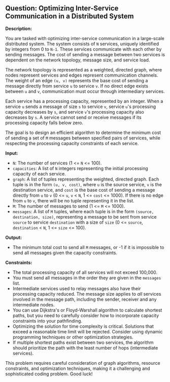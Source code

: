 ## Question: Optimizing Inter-Service Communication in a Distributed System

**Description:**

You are tasked with optimizing inter-service communication in a large-scale distributed system. The system consists of `N` services, uniquely identified by integers from 0 to `N-1`. These services communicate with each other by sending messages. The cost of sending a message between two services is dependent on the network topology, message size, and service load.

The network topology is represented as a weighted, directed graph, where nodes represent services and edges represent communication channels. The weight of an edge `(u, v)` represents the base cost of sending a message directly from service `u` to service `v`. If no direct edge exists between `u` and `v`, communication must occur through intermediary services.

Each service has a processing capacity, represented by an integer.  When a service `u` sends a message of size `s` to service `v`, service `u`'s processing capacity decreases by `s`, and service `v`'s processing capacity also decreases by `s`. A service cannot send or receive messages if its processing capacity falls below zero.

The goal is to design an efficient algorithm to determine the minimum cost of sending a set of `M` messages between specified pairs of services, while respecting the processing capacity constraints of each service.

**Input:**

*   `N`: The number of services (1 <= `N` <= 100).
*   `capacities`: A list of `N` integers representing the initial processing capacity of each service.
*   `graph`: A list of tuples representing the weighted, directed graph. Each tuple is in the form `(u, v, cost)`, where `u` is the source service, `v` is the destination service, and `cost` is the base cost of sending a message directly from `u` to `v` (0 <= `u`, `v` < `N`, 1 <= `cost` <= 1000). If there is no edge from `u` to `v`, there will be no tuple representing it in the list.
*   `M`: The number of messages to send (1 <= `M` <= 1000).
*   `messages`: A list of `M` tuples, where each tuple is in the form `(source, destination, size)`, representing a message to be sent from service `source` to service `destination` with a size of `size` (0 <= `source`, `destination` < `N`, 1 <= `size` <= 100).

**Output:**

*   The minimum total cost to send all `M` messages, or -1 if it is impossible to send all messages given the capacity constraints.

**Constraints:**

*   The total processing capacity of all services will not exceed 100,000.
*   You must send all messages in the order they are given in the `messages` list.
*   Intermediate services used to relay messages also have their processing capacity reduced. The message size applies to *all* services involved in the message path, including the sender, receiver and any intermediate nodes.
*   You can use Dijkstra's or Floyd-Warshall algorithm to calculate shortest paths, but you need to carefully consider how to incorporate capacity constraints into your pathfinding.
*   Optimizing the solution for time complexity is critical. Solutions that exceed a reasonable time limit will be rejected. Consider using dynamic programming techniques or other optimization strategies.
*   If multiple shortest paths exist between two services, the algorithm should prioritize the path with the least number of hops (intermediate services).

This problem requires careful consideration of graph algorithms, resource constraints, and optimization techniques, making it a challenging and sophisticated coding problem. Good luck!
